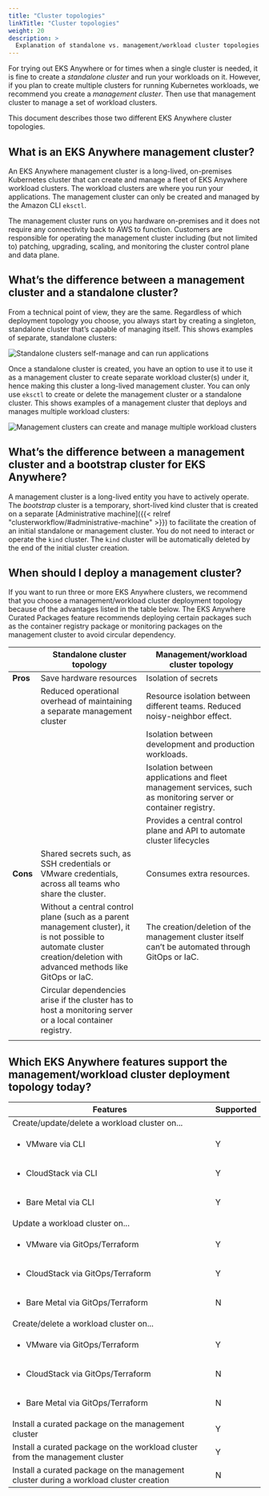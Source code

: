 ```yaml
---
title: "Cluster topologies"
linkTitle: "Cluster topologies"
weight: 20
description: >
  Explanation of standalone vs. management/workload cluster topologies
---
```


For trying out EKS Anywhere or for times when a single cluster is needed, it is fine to create a _standalone cluster_ and run your workloads on it.
However, if you plan to create multiple clusters for running Kubernetes workloads, we recommend you create a _management cluster_.
Then use that management cluster to manage a set of workload clusters.

This document describes those two different EKS Anywhere cluster topologies.

## What is an EKS Anywhere management cluster?
An EKS Anywhere management cluster is a long-lived, on-premises Kubernetes cluster that can create and manage a fleet of EKS Anywhere workload clusters.
The workload clusters are where you run your applications.
The management cluster can only be created and managed by the Amazon CLI `eksctl`.

The management cluster runs on you hardware on-premises and it does not require any connectivity back to AWS to function.
Customers are responsible for operating the management cluster including (but not limited to) patching, upgrading, scaling, and monitoring the cluster control plane and data plane.
 
## What’s the difference between a management cluster and a standalone cluster?
From a technical point of view, they are the same.
Regardless of which deployment topology you choose, you always start by creating a singleton, standalone cluster that’s capable of managing itself.
This shows examples of separate, standalone clusters:

![Standalone clusters self-manage and can run applications](/images/eks-a_cluster_standalone.png)

Once a standalone cluster is created, you have an option to use it to use it as a management cluster to create separate workload cluster(s) under it, hence making this cluster a long-lived management cluster.
You can only use `eksctl` to create or delete the management cluster or a standalone cluster.
This shows examples of a management cluster that deploys and manages multiple workload clusters:

![Management clusters can create and manage multiple workload clusters](/images/eks-a_cluster_management.png)

## What’s the difference between a management cluster and a bootstrap cluster for EKS Anywhere?

A management cluster is a long-lived entity you have to actively operate.
The _bootstrap_ cluster is a temporary, short-lived kind cluster that is created on a separate [Administrative machine]({{< relref "clusterworkflow/#administrative-machine" >}}) to facilitate the creation of an initial standalone or management cluster.
You do not need to interact or operate the `kind` cluster.
The `kind` cluster will be automatically deleted by the end of the initial cluster creation.

## When should I deploy a management cluster?
If you want to run three or more EKS Anywhere clusters, we recommend that you choose a management/workload cluster deployment topology because of the advantages listed in the table below.
The EKS Anywhere Curated Packages feature recommends deploying certain packages such as the container registry package or monitoring packages on the management cluster to avoid circular dependency. 


|        | Standalone cluster topology | Management/workload cluster topology  |
|--------|-----------------------------|---------------------------------------|
| **Pros**   | Save hardware resources   | Isolation of secrets                |
|        | Reduced operational overhead of maintaining a separate management cluster | Resource isolation between different teams. Reduced noisy-neighbor effect. |
|        |                             |  Isolation between development and production workloads. |
|        |                             |  Isolation between applications and fleet management services, such as monitoring server or container registry. |
|        |                             |  Provides a central control plane and API to automate cluster lifecycles |
| **Cons** |  Shared secrets such, as SSH credentials or VMware credentials, across all teams who share the cluster. |  Consumes extra resources. |
|        |  Without a central control plane (such as a parent management cluster), it is not possible to automate cluster creation/deletion with advanced methods like GitOps or IaC. |The creation/deletion of the management cluster itself can’t be automated through GitOps or IaC. |
|        | Circular dependencies arise if the cluster has to host a monitoring server or a local container registry. | 
||||


## Which EKS Anywhere features support the management/workload cluster deployment topology today?

| Features   | Supported | 
|------------|-----------|
| Create/update/delete a workload cluster on... ||
| <ul><li>VMware via CLI</li>  | Y |
| <ul><li>CloudStack via CLI</li> | Y |
| <ul><li>Bare Metal via CLI</li> | Y |
| Update a workload cluster on... ||
| <ul><li>VMware via GitOps/Terraform</li> | Y |
| <ul><li>CloudStack via GitOps/Terraform</li> | Y |
| <ul><li>Bare Metal via GitOps/Terraform</li> | N |
| Create/delete a workload cluster on...
| <ul><li>VMware via GitOps/Terraform</li> | Y |
| <ul><li>CloudStack via GitOps/Terraform</li> | N |
| <ul><li>Bare Metal via GitOps/Terraform</li> | N |
| Install a curated package on the management cluster | Y ||
| Install a curated package on the workload cluster from the management cluster | Y |
| Install a curated package on the management cluster during a workload cluster creation | N |
